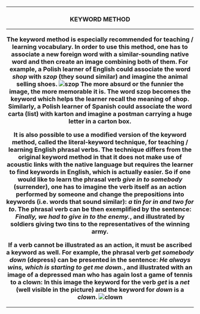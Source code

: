 ***
<h3 align="center"> KEYWORD METHOD 

***

The keyword method is especially recommended for teaching / learning vocabulary. 
In order to use this method, one has to associate a new foreign word with a similar-sounding native word and then create an image combining both of them. 
For example, a Polish learner of English could associate the word *shop* with *szop* (they sound similar) and imagine the animal selling shoes. 
![szop](http://mlyniec.gda.pl/~simon/Repozyt/racoon.png)
The more absurd or the funnier the image, the more memorable it is. The word szop becomes the keyword which helps the learner recall the meaning of shop. 
Similarly, a Polish learner of Spanish could associate the word carta (list) with karton and imagine a postman carrying a huge letter in a carton box.

It is also possible to use a modified version of the keyword method, called the **literal-keyword technique**, for teaching / learning English phrasal verbs. The technique differs from the original keyword method in that it does not make use of acoustic links with the native language but requires the learner to find keywords in English, which is actually easier. So if one would like to learn the phrasal verb *give in to somebody* (surrender), one has to imagine the verb itself as an action performed by someone and change the prepositions into keywords (i.e. words that sound similar): *a tin for in and two for to*. The phrasal verb can be then exemplified by the sentence: *Finally, we had to give in to the enemy.*, and illustrated by soldiers giving two tins to the representatives of the winning army. 

If a verb cannot be illustrated as an action, it must be ascribed a keyword as well. For example, the phrasal verb *get somebody down* (depress) can be presented in the sentence: *He always wins, which is starting to get me down.*, and illustrated with an image of a depressed man who has again lost a game of tennis to a clown:
In this image the keyword for the verb *get* is a *net* (well visible in the picture) and the keyword for *down* is a *clown*.
![clown](http://mlyniec.gda.pl/~simon/Repozyt/clown.png)
***
